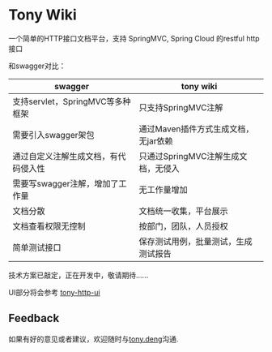 # Tony Wiki

一个简单的HTTP接口文档平台，支持 SpringMVC, Spring Cloud 的restful http接口

和swagger对比：

| swagger    |  tony wiki |
| ------  | ------ |
| 支持servlet，SpringMVC等多种框架|只支持SpringMVC注解|
| 需要引入swagger架包|通过Maven插件方式生成文档，无jar依赖|
| 通过自定义注解生成文档，有代码侵入性|只通过SpringMVC注解生成文档，无侵入|
| 需要写swagger注解，增加了工作量|无工作量增加|
| 文档分散|文档统一收集，平台展示|
| 文档查看权限无控制|按部门，团队，人员授权|
| 简单测试接口|保存测试用例，批量测试，生成测试报告|

技术方案已敲定，正在开发中，敬请期待......

UI部分将会参考 [tony-http-ui](../tony-http/tony-http-ui.md)

## Feedback

如果有好的意见或者建议，欢迎随时与[tony.deng][mail]沟通.

 [mail]: mailto:dz_005@163.com
